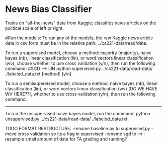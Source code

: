 # News Bias Classifier
Trains on "all-the-news" data from Kaggle; classifies news articles on the political scale of left or right.

#Run the models:
To run any of the models, the raw Kaggle news article data in csv form must be in the relative path: ../cs221-data/read/data.

To run a supervised model, choose a method: majority (majority), naive bayes (nb), linear classification (lin), or word vectors linear classification (wv), choose whether to use cross validation (y/n), then run the following command: #SGD --> LIN
python supervised.py ../cs221-data/read-data/ ./labeled_data.txt [method] [y/n]

To run a semisupervised model, choose a method: naive bayes (nb), linear classification (lin), or word vectors linear classification (wv) (DO WE HAVE WV HERE??), whether to use cross validation (y/n), then run the following command:
_________

To run the unsupervised naive bayes model, run the command:
python unsupervised.py ../cs221-data/read-data/ ./labeled_data.txt


TODO FORMAT RESTRUCTURE:
-rename baseline.py to supervised.py
-move cross validation so its a flag in supervised
-rename sgd to lin
-resample small amount of data for TA grading and running?